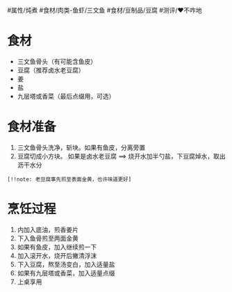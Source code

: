 #属性/炖煮 
#食材/肉类-鱼虾/三文鱼 #食材/豆制品/豆腐 
#测评/❤️不咋地

# 食材
- 三文鱼骨头（有可能含鱼皮）
- 豆腐（推荐卤水老豆腐）
- 姜
- 盐
- 九层塔或香菜（最后点缀用，可选）
# 食材准备
1. 三文鱼骨头洗净，斩块。如果有鱼皮，分离旁置
2. 豆腐切成小方块。
   如果是卤水老豆腐 ==> 烧开水加半勺盐，下豆腐焯水，取出沥干水分

`[!!note: 老豆腐事先煎至表面金黄，也许味道更好]`

# 烹饪过程
1. 内加入底油，煎香姜片
2. 下入鱼骨煎至两面金黄
3. 如果有鱼皮，加入继续煎一下
4. 加入滚开水，烧开后撇清浮沫
5. 下入豆腐，熬至汤变白，加入适量盐
6. 如果有九层塔或香菜，加入适量点缀
7. 上桌享用




